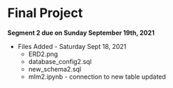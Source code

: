 # Final Project

**Segment 2 due on Sunday September 19th, 2021**

- Files Added - Saturday Sept 18, 2021
  - ERD2.png
  - database_config2.sql
  - new_schema2.sql
  - mlm2.ipynb - connection to new table updated
